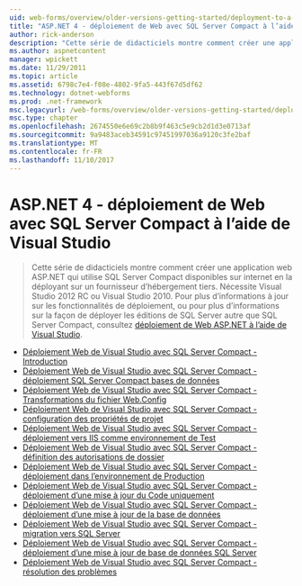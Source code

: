 ```yaml
---
uid: web-forms/overview/older-versions-getting-started/deployment-to-a-hosting-provider/index
title: "ASP.NET 4 - déploiement de Web avec SQL Server Compact à l’aide de Visual Studio | Documents Microsoft"
author: rick-anderson
description: "Cette série de didacticiels montre comment créer une application web ASP.NET qui utilise SQL Server Compact disponibles sur internet en la déployant sur un tiers h..."
ms.author: aspnetcontent
manager: wpickett
ms.date: 11/29/2011
ms.topic: article
ms.assetid: 6798c7e4-f08e-4802-9fa5-443f67d5df62
ms.technology: dotnet-webforms
ms.prod: .net-framework
msc.legacyurl: /web-forms/overview/older-versions-getting-started/deployment-to-a-hosting-provider
msc.type: chapter
ms.openlocfilehash: 2674550e6e69c2b8b9f463c5e9cb2d1d3e0713af
ms.sourcegitcommit: 9a9483aceb34591c97451997036a9120c3fe2baf
ms.translationtype: MT
ms.contentlocale: fr-FR
ms.lasthandoff: 11/10/2017
---
```

<a name="aspnet-4---web-deployment-with-sql-server-compact-using-visual-studio"></a>ASP.NET 4 - déploiement de Web avec SQL Server Compact à l’aide de Visual Studio
====================
> Cette série de didacticiels montre comment créer une application web ASP.NET qui utilise SQL Server Compact disponibles sur internet en la déployant sur un fournisseur d’hébergement tiers. Nécessite Visual Studio 2012 RC ou Visual Studio 2010. Pour plus d’informations à jour sur les fonctionnalités de déploiement, ou pour plus d’informations sur la façon de déployer les éditions de SQL Server autre que SQL Server Compact, consultez [déploiement de Web ASP.NET à l’aide de Visual Studio](../../deployment/visual-studio-web-deployment/introduction.md).


- [Déploiement Web de Visual Studio avec SQL Server Compact - Introduction](deployment-to-a-hosting-provider-introduction-1-of-12.md)
- [Déploiement Web de Visual Studio avec SQL Server Compact - déploiement SQL Server Compact bases de données](deployment-to-a-hosting-provider-deploying-sql-server-compact-databases-2-of-12.md)
- [Déploiement Web de Visual Studio avec SQL Server Compact - Transformations du fichier Web.Config](deployment-to-a-hosting-provider-web-config-file-transformations-3-of-12.md)
- [Déploiement Web de Visual Studio avec SQL Server Compact - configuration des propriétés de projet](deployment-to-a-hosting-provider-configuring-project-properties-4-of-12.md)
- [Déploiement Web de Visual Studio avec SQL Server Compact - déploiement vers IIS comme environnement de Test](deployment-to-a-hosting-provider-deploying-to-iis-as-a-test-environment-5-of-12.md)
- [Déploiement Web de Visual Studio avec SQL Server Compact - définition des autorisations de dossier](deployment-to-a-hosting-provider-setting-folder-permissions-6-of-12.md)
- [Déploiement Web de Visual Studio avec SQL Server Compact - déploiement dans l’environnement de Production](deployment-to-a-hosting-provider-deploying-to-the-production-environment-7-of-12.md)
- [Déploiement Web de Visual Studio avec SQL Server Compact - déploiement d’une mise à jour du Code uniquement](deployment-to-a-hosting-provider-deploying-a-code-only-update-8-of-12.md)
- [Déploiement Web de Visual Studio avec SQL Server Compact - déploiement d’une mise à jour de la base de données](deployment-to-a-hosting-provider-deploying-a-database-update-9-of-12.md)
- [Déploiement Web de Visual Studio avec SQL Server Compact - migration vers SQL Server](deployment-to-a-hosting-provider-migrating-to-sql-server-10-of-12.md)
- [Déploiement Web de Visual Studio avec SQL Server Compact - déploiement d’une mise à jour de base de données SQL Server](deployment-to-a-hosting-provider-deploying-a-sql-server-database-update-11-of-12.md)
- [Déploiement Web de Visual Studio avec SQL Server Compact - résolution des problèmes](deployment-to-a-hosting-provider-creating-and-installing-deployment-packages-12-of-12.md)
